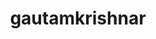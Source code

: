 ---
title: gautamkrishnar
github: https://github.com/gautamkrishnar
mode: light
transition: 1s
score: 76.4
archetype:
- Descriptive
- Little Bit of Everything
---